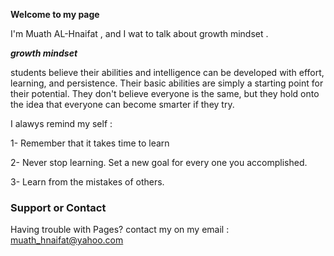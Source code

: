 __Welcome to my page__

I'm Muath AL-Hnaifat , and I wat to talk about growth mindset .


***growth mindset***

students believe their abilities and intelligence can be developed with effort, learning, and persistence. Their basic abilities are simply a starting point for their potential. They don't believe everyone is the same, but they hold onto the idea that everyone can become smarter if they try.


I alawys remind my self :

1- Remember that it takes time to learn

2- Never stop learning. Set a new goal for every one you accomplished.

3- Learn from the mistakes of others.


### Support or Contact

Having trouble with Pages? contact my on my email : muath_hnaifat@yahoo.com

